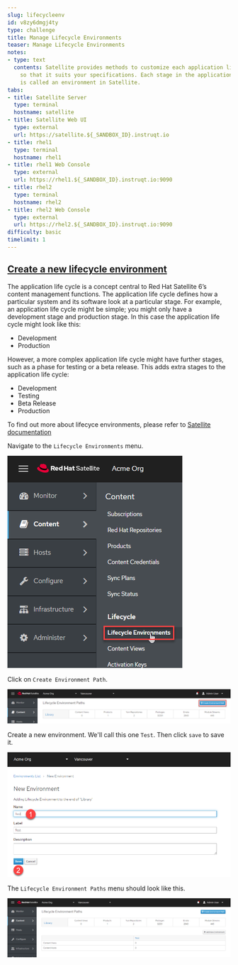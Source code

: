 ```yaml
---
slug: lifecycleenv
id: v8zy6dmgj4ty
type: challenge
title: Manage Lifecycle Environments
teaser: Manage Lifecycle Environments
notes:
- type: text
  contents: Satellite provides methods to customize each application life cycle stage
    so that it suits your specifications. Each stage in the application life cycle
    is called an environment in Satellite.
tabs:
- title: Satellite Server
  type: terminal
  hostname: satellite
- title: Satellite Web UI
  type: external
  url: https://satellite.${_SANDBOX_ID}.instruqt.io
- title: rhel1
  type: terminal
  hostname: rhel1
- title: rhel1 Web Console
  type: external
  url: https://rhel1.${_SANDBOX_ID}.instruqt.io:9090
- title: rhel2
  type: terminal
  hostname: rhel2
- title: rhel2 Web Console
  type: external
  url: https://rhel2.${_SANDBOX_ID}.instruqt.io:9090
difficulty: basic
timelimit: 1
---
```


<!-- markdownlint-disable MD033 -->

## <ins>Create a new lifecycle environment</ins>

The application life cycle is a concept central to Red Hat Satellite 6’s content management functions. The application life cycle defines how a particular system and its software look at a particular stage. For example, an application life cycle might be simple; you might only have a development stage and production stage. In this case the application life cycle might look like this:

- Development
- Production

However, a more complex application life cycle might have further stages, such as a phase for testing or a beta release. This adds extra stages to the application life cycle:

- Development
- Testing
- Beta Release
- Production

To find out more about lifecyce environments, please refer to [Satellite documentation](https://access.redhat.com/documentation/en-us/red_hat_satellite/6.11/html/managing_content/creating_an_application_life_cycle_content-management.)

Navigate to the `Lifecycle Environments` menu.

<a href="#1">
 <img alt="An example image" src="../assets/lifecycle-environments.png" />
</a>

<a href="#" class="lightbox" id="1">
 <img alt="An example image" src="../assets/lifecycle-environments.png" />
</a>

Click on `Create Environment Path`.

<a href="#2">
 <img alt="An example image" src="../assets/createenvironment.png" />
</a>

<a href="#" class="lightbox" id="2">
 <img alt="An example image" src="../assets/createenvironment.png" />
</a>

Create a new environment. We'll call this one `Test`. Then click `save` to save it.

<a href="#3">
 <img alt="An example image" src="../assets/newenvironment.png" />
</a>

<a href="#" class="lightbox" id="3">
 <img alt="An example image" src="../assets/newenvironment.png" />
</a>

The `Lifecycle Environment Paths` menu should look like this.

<a href="#4">
 <img alt="An example image" src="../assets/envmenuresult.png" />
</a>

<a href="#" class="lightbox" id="4">
 <img alt="An example image" src="../assets/envmenuresult.png" />
</a>

<style>
.lightbox {
  display: none;
  position: fixed;
  justify-content: center;
  align-items: center;
  z-index: 999;
  top: 0;
  left: 0;
  right: 0;
  bottom: 0;
  padding: 1rem;
  background: rgba(0, 0, 0, 0.8);
}

.lightbox:target {
  display: flex;
}

.lightbox img {
  max-height: 100%;
}
</style>
